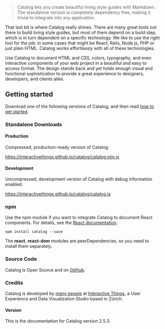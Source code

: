 > Catalog lets you create beautiful living style guides with Markdown. The standalone version is completely dependency free, making it trivial to integrate into any application.

That last bit is where Catalog really shines. There are many great tools out there to build living style guides, but most of them depend on a build step, which is in turn dependent on a specific technology. We like to use the right tool for the job: in some cases that might be React, Rails, Node.js, PHP or just plain HTML. Catalog works effortlessly with all of these technologies.

Use Catalog to document HTML and CSS, colors, typography, and even interactive components of your web project in a beautiful and easy to access format. The design stands back and yet holds enough visual and functional sophistication to provide a great experience to designers, developers, and clients alike.

## Getting started

Download one of the following versions of Catalog, and then read [how to get started](/get-started).

### Standalone Downloads

#### Production

Compressed, production-ready version of Catalog: 

https://interactivethings.github.io/catalog/catalog.min.js

#### Development

Uncompressed, development version of Catalog with debug information enabled: 

https://interactivethings.github.io/catalog/catalog.js

### npm

Use the npm module if you want to integrate Catalog to document React components. For details, see the [React documentation](/react-integration).

```
npm install catalog --save
```

The **react**, **react-dom** modules are peerDependencies, so you need to install them separately.

### Source Code

Catalog is Open Source and on [GitHub](https://github.com/interactivethings/catalog/).

### Credits

Catalog is developed by [many people](https://github.com/interactivethings/catalog/blob/master/AUTHORS) at [Interactive Things](http://www.interactivethings.com/), a User Experience and Data Visualization Studio based in Zürich.

#### Version

This is the documentation for Catalog version 2.5.3.
